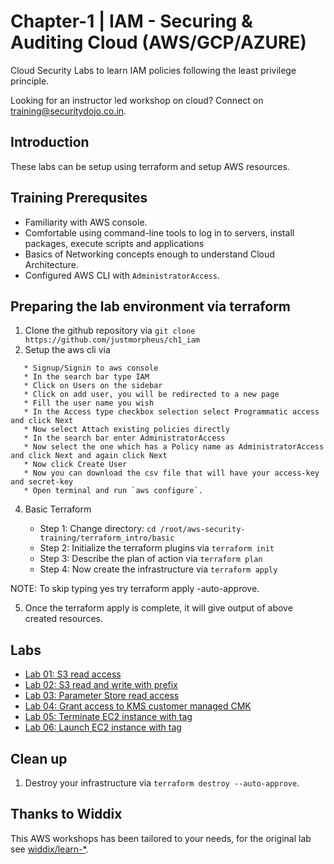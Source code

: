 # Chapter-1 | IAM - Securing & Auditing Cloud (AWS/GCP/AZURE)

Cloud Security Labs to learn IAM policies following the least privilege principle. 

Looking for an instructor led workshop on cloud? Connect on [training@securitydojo.co.in](mailto:training@securitydojo.co.in).

## Introduction

These labs can be setup using terraform and setup AWS resources.


## Training Prerequsites 

* Familiarity with AWS console.
* Comfortable using command-line tools to log in to servers, install packages, execute scripts and applications
* Basics of Networking concepts enough to understand Cloud Architecture.
* Configured AWS CLI with ```AdministratorAccess```.


## Preparing the lab environment via terraform 

1. Clone the github repository via
     ```git clone https://github.com/justmorpheus/ch1_iam```
2. Setup the aws cli via 
```* Go to browser
   * Signup/Signin to aws console
   * In the search bar type IAM
   * Click on Users on the sidebar
   * Click on add user, you will be redirected to a new page
   * Fill the user name you wish
   * In the Access type checkbox selection select Programmatic access and click Next
   * Now select Attach existing policies directly
   * In the search bar enter AdministratorAccess
   * Now select the one which has a Policy name as AdministratorAccess and click Next and again click Next
   * Now click Create User
   * Now you can download the csv file that will have your access-key and secret-key
   * Open terminal and run `aws configure`.
 ```
 4. Basic Terraform

    - Step 1: Change directory: ```cd /root/aws-security-training/terraform_intro/basic```
    - Step 2: Initialize the terraform plugins via ```terraform init```
    -  Step 3: Describe the plan of action via ```terraform plan```
    -  Step 4: Now create the infrastructure via ```terraform apply```
   
   NOTE: To skip typing yes try terraform apply -auto-approve.
   
5. Once the terraform apply is complete, it will give output of above created resources.


## Labs

* [Lab 01: S3 read access](https://github.com/justmorpheus/ch1_iam/tree/main/01-s3-read)
* [Lab 02: S3 read and write with prefix](https://github.com/justmorpheus/ch1_iam/tree/main/02-s3-prefix)
* [Lab 03: Parameter Store read access](https://github.com/justmorpheus/ch1_iam/tree/main/03-parameterstore-path)
* [Lab 04: Grant access to KMS customer managed CMK](https://github.com/justmorpheus/ch1_iam/tree/main/04-kms-cmk)
* [Lab 05: Terminate EC2 instance with tag](https://github.com/justmorpheus/ch1_iam/tree/main/05-ec2-terminate-tag)
* [Lab 06: Launch EC2 instance with tag](https://github.com/justmorpheus/ch1_iam/tree/main/06-ec2-launch-tag)

## Clean up

1. Destroy your infrastructure via `terraform destroy --auto-approve`.


## Thanks to Widdix

This AWS workshops has been tailored to your needs, for the original lab see [widdix/learn-*](https://github.com/widdix?q=learn-).
